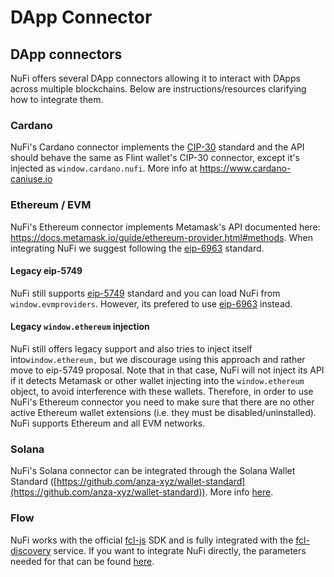 # DApp Connector

## DApp connectors

NuFi offers several DApp connectors allowing it to interact with DApps across multiple blockchains. Below are instructions/resources clarifying how to integrate them.

### Cardano

NuFi's Cardano connector implements the [CIP-30](https://github.com/cardano-foundation/CIPs/tree/master/CIP-0030) standard and the API should behave the same as Flint wallet's CIP-30 connector, except it's injected as `window.cardano.nufi`. More info at https://www.cardano-caniuse.io

### Ethereum / EVM

NuFi's Ethereum connector implements Metamask's API documented here: https://docs.metamask.io/guide/ethereum-provider.html#methods. When integrating NuFi we suggest following the [eip-6963](https://eips.ethereum.org/EIPS/eip-6963) standard.

#### **Legacy eip-5749**

NuFi still supports [eip-5749](https://eips.ethereum.org/EIPS/eip-5749) standard and you can load NuFi from `window.evmproviders`. However, its prefered to use [eip-6963](https://eips.ethereum.org/EIPS/eip-6963) instead.

#### **Legacy `window.ethereum` injection**

NuFi still offers legacy support and also tries to inject itself into`window.ethereum,` but we discourage using this approach and rather move to eip-5749 proposal. Note that in that case, NuFi will not inject its API if it detects Metamask or other wallet injecting into the `window.ethereum` object, to avoid interference with these wallets. Therefore, in order to use NuFi's Ethereum connector you need to make sure that there are no other active Ethereum wallet extensions (i.e. they must be disabled/uninstalled). NuFi supports Ethereum and all EVM networks.



### Solana

NuFi's Solana connector can be integrated through the Solana Wallet Standard ([https://github.com/anza-xyz/wallet-standard](https://github.com/anza-xyz/wallet-standard)). More info [here](https://github.com/wallet-standard/wallet-standard).

### Flow

NuFi works with the official [fcl-js](https://github.com/onflow/fcl-js) SDK and is fully integrated with the [fcl-discovery](https://github.com/onflow/fcl-discovery) service. If you want to integrate NuFi directly, the parameters needed for that can be found [here](https://github.com/onflow/fcl-discovery/blob/812bff5b90343976835d17bc2d7810aac62d714d/data/services.json#L74).

